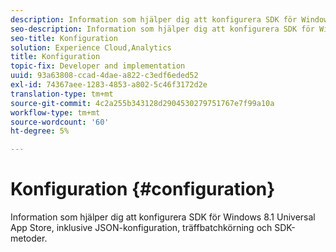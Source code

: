 ```yaml
---
description: Information som hjälper dig att konfigurera SDK för Windows 8.1 Universal App Store, inklusive JSON-konfiguration, träffbatchkörning och SDK-metoder.
seo-description: Information som hjälper dig att konfigurera SDK för Windows 8.1 Universal App Store, inklusive JSON-konfiguration, träffbatchkörning och SDK-metoder.
seo-title: Konfiguration
solution: Experience Cloud,Analytics
title: Konfiguration
topic-fix: Developer and implementation
uuid: 93a63808-ccad-4dae-a822-c3edf6eded52
exl-id: 74367aee-1283-4853-a802-5c46f3172d2e
translation-type: tm+mt
source-git-commit: 4c2a255b343128d2904530279751767e7f99a10a
workflow-type: tm+mt
source-wordcount: '60'
ht-degree: 5%

---
```


# Konfiguration {#configuration}

Information som hjälper dig att konfigurera SDK för Windows 8.1 Universal App Store, inklusive JSON-konfiguration, träffbatchkörning och SDK-metoder.
